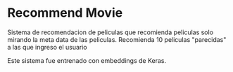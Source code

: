 # Recommend Movie

Sistema de recomendacion de peliculas que recomienda peliculas solo mirando la meta data de las peliculas.
Recomienda 10 peliculas "parecidas" a las que ingreso el usuario

Este sistema fue entrenado con embeddings de Keras.
